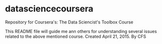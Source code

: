 # datasciencecoursera
Repository for Coursera's: The Data Sciencist's Toolbox Course

This README file will guide me ann others for understanding several issues related to the above mentioned course.
Created April 21, 2015.
By CFS
